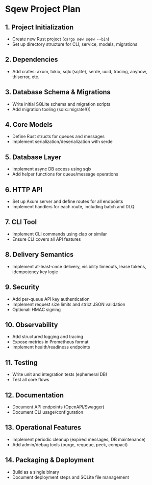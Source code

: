 # Sqew Project Plan

## 1. Project Initialization
- Create new Rust project (`cargo new sqew --bin`)
- Set up directory structure for CLI, service, models, migrations

## 2. Dependencies
- Add crates: axum, tokio, sqlx (sqlite), serde, uuid, tracing, anyhow, thiserror, etc.

## 3. Database Schema & Migrations
- Write initial SQLite schema and migration scripts
- Add migration tooling (sqlx::migrate!())

## 4. Core Models
- Define Rust structs for queues and messages
- Implement serialization/deserialization with serde

## 5. Database Layer
- Implement async DB access using sqlx
- Add helper functions for queue/message operations

## 6. HTTP API
- Set up Axum server and define routes for all endpoints
- Implement handlers for each route, including batch and DLQ

## 7. CLI Tool
- Implement CLI commands using clap or similar
- Ensure CLI covers all API features

## 8. Delivery Semantics
- Implement at-least-once delivery, visibility timeouts, lease tokens, idempotency key logic

## 9. Security
- Add per-queue API key authentication
- Implement request size limits and strict JSON validation
- Optional: HMAC signing

## 10. Observability
- Add structured logging and tracing
- Expose metrics in Prometheus format
- Implement health/readiness endpoints

## 11. Testing
- Write unit and integration tests (ephemeral DB)
- Test all core flows

## 12. Documentation
- Document API endpoints (OpenAPI/Swagger)
- Document CLI usage/configuration

## 13. Operational Features
- Implement periodic cleanup (expired messages, DB maintenance)
- Add admin/debug tools (purge, requeue, peek, compact)

## 14. Packaging & Deployment
- Build as a single binary
- Document deployment steps and SQLite file management
